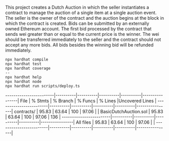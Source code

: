 This project creates a Dutch Auction in which the seller instantiates a contract to manage the auction of a single item at a single auction event. The seller is the owner of the contract and the auction begins at the block in which the contract is created. Bids can be submitted by an externally owned Ethereum account. The first bid processed by the contract that sends wei greater than or equal to the current price is the winner. The wei should be transferred immediately to the seller and the contract should not accept any more bids. All bids besides the winning bid will be refunded immediately.

```shell
npx hardhat compile
npx hardhat test
npx hardhat coverage
--
npx hardhat help
npx hardhat node
npx hardhat run scripts/deploy.ts
```

------------------------|----------|----------|----------|----------|----------------|
File | % Stmts | % Branch | % Funcs | % Lines |Uncovered Lines |
------------------------|----------|----------|----------|----------|----------------|
contracts/ | 95.83 | 63.64 | 100 | 97.06 | |
BasicDutchAuction.sol | 95.83 | 63.64 | 100 | 97.06 | 136 |
------------------------|----------|----------|----------|----------|----------------|
All files | 95.83 | 63.64 | 100 | 97.06 | |
------------------------|----------|----------|----------|----------|----------------|

